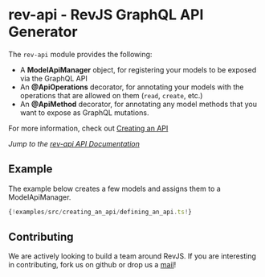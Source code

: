 
# rev-api - RevJS GraphQL API Generator

The `rev-api` module provides the following:

 * A **ModelApiManager** object, for registering your models to be exposed via
   the GraphQL API
 * An **@ApiOperations** decorator, for annotating your models with the operations
   that are allowed on them (`read`, `create`, etc.)
 * An **@ApiMethod** decorator, for annotating any model methods that you
   want to expose as GraphQL mutations.

For more information, check out [Creating an API](../api/creating_an_api.md)

*Jump to the [rev-api API Documentation](/api/rev-api)*

## Example

The example below creates a few models and assigns them to a ModelApiManager.

```ts
{!examples/src/creating_an_api/defining_an_api.ts!}
```

## Contributing

We are actively looking to build a team around RevJS. If you are interesting in
contributing, fork us on github or drop us a
[mail](mailto:russ@russellbriggs.co)!

